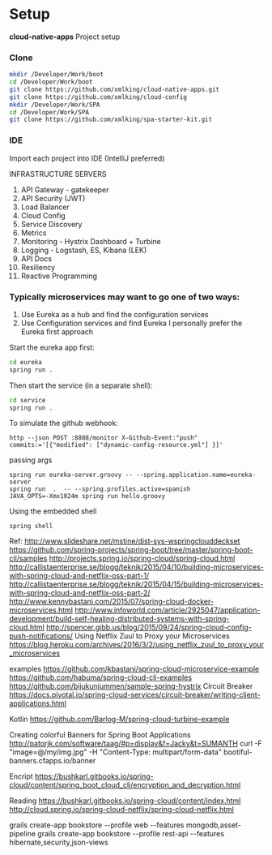 Setup
=====
**cloud-native-apps** Project setup

### Clone
```bash
mkdir /Developer/Work/boot
cd /Developer/Work/boot
git clone https://github.com/xmlking/cloud-native-apps.git
git clone https://github.com/xmlking/cloud-config
mkdir /Developer/Work/SPA
cd /Developer/Work/SPA
git clone https://github.com/xmlking/spa-starter-kit.git
```

### IDE
Import each project into IDE (IntelliJ preferred)

INFRASTRUCTURE SERVERS
1. API Gateway - gatekeeper
1. API Security (JWT) 
2. Load Balancer
2. Cloud Config
2. Service Discovery 
2. Metrics 
2. Monitoring - Hystrix Dashboard + Turbine    
2. Logging   - Logstash, ES, Kibana (LEK)
2. API Docs 
3. Resiliency 
4. Reactive Programming  



### Typically microservices may want to go one of two ways:
1. Use Eureka as a hub and find the configuration services
2. Use Configuration services and find Eureka
I personally prefer the Eureka first approach

Start the eureka app first:
```bash
cd eureka
spring run .
```
Then start the service (in a separate shell):

```bash
cd service
spring run .
```

To simulate the github webhook:
```
http --json POST :8888/monitor X-Github-Event:"push" commits:='[{"modified": ["dynamic-config-resource.yml"] }]'
```

passing args
```
spring run eureka-server.groovy -- --spring.application.name=eureka-server
spring run  .  -- --spring.profiles.active=spanish
JAVA_OPTS=-Xmx1024m spring run hello.groovy
```

Using the embedded shell
```
spring shell
```
 

Ref:
http://www.slideshare.net/mstine/dist-sys-wspringclouddeckset
https://github.com/spring-projects/spring-boot/tree/master/spring-boot-cli/samples
http://projects.spring.io/spring-cloud/spring-cloud.html
http://callistaenterprise.se/blogg/teknik/2015/04/10/building-microservices-with-spring-cloud-and-netflix-oss-part-1/
http://callistaenterprise.se/blogg/teknik/2015/04/15/building-microservices-with-spring-cloud-and-netflix-oss-part-2/
http://www.kennybastani.com/2015/07/spring-cloud-docker-microservices.html
http://www.infoworld.com/article/2925047/application-development/build-self-healing-distributed-systems-with-spring-cloud.html
http://spencer.gibb.us/blog/2015/09/24/spring-cloud-config-push-notifications/
Using Netflix Zuul to Proxy your Microservices
https://blog.heroku.com/archives/2016/3/2/using_netflix_zuul_to_proxy_your_microservices

examples
https://github.com/kbastani/spring-cloud-microservice-example
https://github.com/habuma/spring-cloud-cli-examples
https://github.com/bijukunjummen/sample-spring-hystrix
Circuit Breaker
https://docs.pivotal.io/spring-cloud-services/circuit-breaker/writing-client-applications.html

Kotlin
https://github.com/Barlog-M/spring-cloud-turbine-example

Creating colorful Banners for Spring Boot Applications
http://patorjk.com/software/taag/#p=display&f=Jacky&t=SUMANTH
curl -F "image=@/my/img.jpg"  -H "Content-Type: multipart/form-data"  bootiful-banners.cfapps.io/banner

Encript 
https://bushkarl.gitbooks.io/spring-cloud/content/spring_boot_cloud_cli/encryption_and_decryption.html

Reading 
https://bushkarl.gitbooks.io/spring-cloud/content/index.html
http://cloud.spring.io/spring-cloud-netflix/spring-cloud-netflix.html

grails create-app bookstore --profile web --features mongodb,asset-pipeline
grails create-app bookstore --profile rest-api --features hibernate,security,json-views